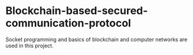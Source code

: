 # Blockchain-based-secured-communication-protocol
Socket programming and basics of blockchain and computer networks are used in this project.
